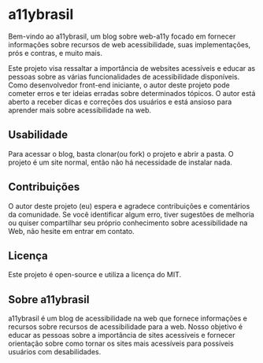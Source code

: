 # a11ybrasil

Bem-vindo ao a11ybrasil, um blog sobre web-a11y focado em fornecer informações sobre recursos de web acessibilidade, suas implementações, prós e contras, e muito mais.

Este projeto visa ressaltar a importância de websites acessíveis e educar as pessoas sobre as várias funcionalidades de acessibilidade disponíveis. Como desenvolvedor front-end iniciante, o autor deste projeto pode cometer erros e ter ideias erradas sobre determinados tópicos. O autor está aberto a receber dicas e correções dos usuários e está ansioso para aprender mais sobre acessibilidade na web.

## Usabilidade

Para acessar o blog, basta clonar(ou fork) o projeto e abrir a pasta. O projeto é um site normal, então não há necessidade de instalar nada.

## Contribuições

O autor deste projeto (eu) espera e agradece contribuições e comentários da comunidade. Se você identificar algum erro, tiver sugestões de melhoria ou quiser compartilhar seu próprio conhecimento sobre acessibilidade na Web, não hesite em entrar em contato.

## Licença

Este projeto é open-source e utiliza a licença do MIT.

## Sobre a11ybrasil

a11ybrasil é um blog de acessibilidade na web que fornece informações e recursos sobre recursos de acessibilidade para a web. Nosso objetivo é educar as pessoas sobre a importância de sites acessíveis e fornecer orientação sobre como tornar os sites mais acessíveis para possíveis usuários com desabilidades.
